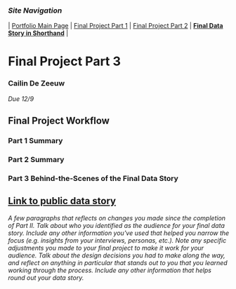 ### *Site Navigation*
|  [Portfolio Main Page](/README.md)  |  [Final Project Part 1](/final_part1.md)  |  [Final Project Part 2](/final_part2.md)  |  **[Final Data Story in Shorthand]()**  |

# Final Project Part 3
### Cailin De Zeeuw
*Due 12/9*

## Final Project Workflow

### Part 1 Summary

### Part 2 Summary

### Part 3 Behind-the-Scenes of the Final Data Story
## [Link to public data story]()
*A few paragraphs that reflects on changes you made since the completion of Part II.  Talk about who you identified as the audience for your final data story.  Include any other information you've used that helped you narrow the focus (e.g. insights from your interviews, personas, etc.).  Note any specific adjustments you made to your final project to make it work for your audience.  Talk about the design decisions you had to make along the way, and reflect on anything in particular that stands out to you that you learned working through the process.  Include any other information that helps round out your data story.* 
